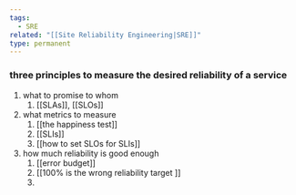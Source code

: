 ```yaml
---
tags:
  - SRE
related: "[[Site Reliability Engineering|SRE]]"
type: permanent
---
```

### three principles to measure the desired reliability of a service 

1. what to promise to whom
	1. [[SLAs]], [[SLOs]]
2. what metrics to measure
	1. [[the happiness test]]
	2. [[SLIs]]
	3. [[how to set SLOs for SLIs]]
3. how much reliability is good enough
	1. [[error budget]]
	2. [[100% is the wrong reliability target ]]
	3. 